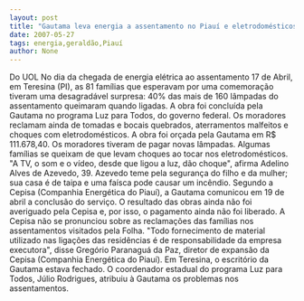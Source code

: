 ```yaml
---
layout: post
title: "Gautama leva energia a assentamento no Piauí e eletrodomésticos dão choque "
date: 2007-05-27
tags: energia,geraldão,Piauí
author: None
---
```

Do UOL
No dia da chegada de energia el&eacute;trica ao assentamento 17 de Abril, em Teresina (PI), as 81 fam&iacute;lias que esperavam por uma comemora&ccedil;&atilde;o tiveram uma desagrad&aacute;vel surpresa: 40% das mais de 160 l&acirc;mpadas do assentamento queimaram quando ligadas.
A obra foi conclu&iacute;da pela Gautama no programa Luz para Todos, do governo federal. Os moradores reclamam ainda de tomadas e bocais quebrados, aterramentos malfeitos e choques com eletrodom&eacute;sticos.
A obra foi or&ccedil;ada pela Gautama em R$ 111.678,40. Os moradores tiveram de pagar novas l&acirc;mpadas.
Algumas fam&iacute;lias se queixam de que levam choques ao tocar nos eletrodom&eacute;sticos. &quot;A TV, o som e o v&iacute;deo, desde que ligou a luz, d&atilde;o choque&quot;, afirma Adelino Alves de Azevedo, 39.
Azevedo teme pela seguran&ccedil;a do filho e da mulher; sua casa &eacute; de taipa e uma fa&iacute;sca pode causar um inc&ecirc;ndio.
Segundo a Cepisa (Companhia Energ&eacute;tica do Piau&iacute;), a Gautama comunicou em 19 de abril a conclus&atilde;o do servi&ccedil;o.
O resultado das obras ainda n&atilde;o foi averiguado pela Cepisa e, por isso, o pagamento ainda n&atilde;o foi liberado.
A Cepisa n&atilde;o se pronunciou sobre as reclama&ccedil;&otilde;es das fam&iacute;lias nos assentamentos visitados pela Folha. &quot;Todo fornecimento de material utilizado nas liga&ccedil;&otilde;es das resid&ecirc;ncias &eacute; de responsabilidade da empresa executora&quot;, disse Greg&oacute;rio Paranagu&aacute; da Paz, diretor de expans&atilde;o da Cepisa (Companhia Energ&eacute;tica do Piau&iacute;).
Em Teresina, o escrit&oacute;rio da Gautama estava fechado.
O coordenador estadual do programa Luz para Todos, J&uacute;lio Rodrigues, atribuiu &agrave; Gautama os problemas nos assentamentos. 